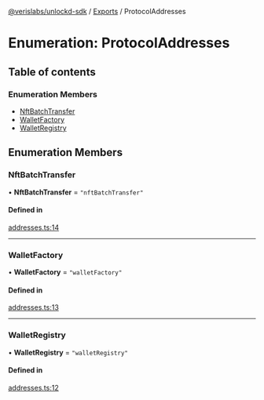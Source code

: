 [@verislabs/unlockd-sdk](../README.md) / [Exports](../modules.md) / ProtocolAddresses

# Enumeration: ProtocolAddresses

## Table of contents

### Enumeration Members

- [NftBatchTransfer](ProtocolAddresses.md#nftbatchtransfer)
- [WalletFactory](ProtocolAddresses.md#walletfactory)
- [WalletRegistry](ProtocolAddresses.md#walletregistry)

## Enumeration Members

### NftBatchTransfer

• **NftBatchTransfer** = ``"nftBatchTransfer"``

#### Defined in

[addresses.ts:14](https://github.com/UnlockdFinance/unlockd-ts/blob/98dff94/src/addresses.ts#L14)

___

### WalletFactory

• **WalletFactory** = ``"walletFactory"``

#### Defined in

[addresses.ts:13](https://github.com/UnlockdFinance/unlockd-ts/blob/98dff94/src/addresses.ts#L13)

___

### WalletRegistry

• **WalletRegistry** = ``"walletRegistry"``

#### Defined in

[addresses.ts:12](https://github.com/UnlockdFinance/unlockd-ts/blob/98dff94/src/addresses.ts#L12)
